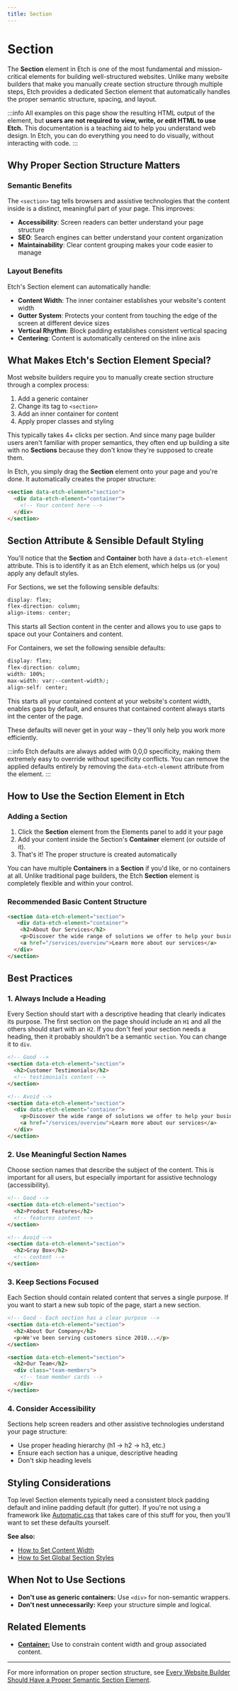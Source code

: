 ```yaml
---
title: Section
---
```


# Section

The **Section** element in Etch is one of the most fundamental and mission-critical elements for building well-structured websites. Unlike many website builders that make you manually create section structure through multiple steps, Etch provides a dedicated Section element that automatically handles the proper semantic structure, spacing, and layout.

:::info
All examples on this page show the resulting HTML output of the element, but **users are not required to view, write, or edit HTML to use Etch.** This documentation is a teaching aid to help you understand web design. In Etch, you can do everything you need to do visually, without interacting with code.
:::

## Why Proper Section Structure Matters

### Semantic Benefits
The `<section>` tag tells browsers and assistive technologies that the content inside is a distinct, meaningful part of your page. This improves:

- **Accessibility**: Screen readers can better understand your page structure
- **SEO**: Search engines can better understand your content organization
- **Maintainability**: Clear content grouping makes your code easier to manage

### Layout Benefits
Etch's Section element can automatically handle:

- **Content Width**: The inner container establishes your website's content width
- **Gutter System**: Protects your content from touching the edge of the screen at different device sizes
- **Vertical Rhythm**: Block padding establishes consistent vertical spacing
- **Centering**: Content is automatically centered on the inline axis

## What Makes Etch's Section Element Special?

Most website builders require you to manually create section structure through a complex process:

1. Add a generic container
2. Change its tag to `<section>`
3. Add an inner container for content
4. Apply proper classes and styling

This typically takes 4+ clicks per section. And since many page builder users aren't familiar with proper semantics, they often end up building a site with no **Sections** because they don't know they're supposed to create them.

In Etch, you simply drag the **Section** element onto your page and you're done. It automatically creates the proper structure:

```html
<section data-etch-element="section">
  <div data-etch-element="container">
    <!-- Your content here -->
  </div>
</section>
```

## Section Attribute & Sensible Default Styling

You'll notice that the **Section** and **Container** both have a `data-etch-element` attribute. This is to identify it as an Etch element, which helps us (or you) apply any default styles.

For Sections, we set the following sensible defaults:

```css
display: flex;
flex-direction: column;
align-items: center;
```

This starts all Section content in the center and allows you to use gaps to space out your Containers and content.

For Containers, we set the following sensible defaults:

```css
display: flex;
flex-direction: column;
width: 100%;
max-width: var(--content-width);
align-self: center;
```

This starts all your contained content at your website's content width, enables gaps by default, and ensures that contained content always starts int the center of the page.

These defaults will never get in your way – they'll only help you work more efficiently.

:::info
Etch defaults are always added with 0,0,0 specificity, making them extremely easy to override without specificity conflicts. You can remove the applied defaults entirely by removing the `data-etch-element` attribute from the element.
:::

## How to Use the Section Element in Etch

### Adding a Section
1. Click the **Section** element from the Elements panel to add it your page
2. Add your content inside the Section's **Container** element (or outside of it).
3. That's it! The proper structure is created automatically

You can have multiple **Containers** in a **Section** if you'd like, or no containers at all. Unlike traditional page builders, the Etch **Section** element is completely flexible and within your control.

### Recommended Basic Content Structure
```html
<section data-etch-element="section">
   <div data-etch-element="container">
    <h2>About Our Services</h2>
    <p>Discover the wide range of solutions we offer to help your business grow and succeed. Our team is dedicated to providing top-notch support and expertise for every project.</p>
    <a href="/services/overview">Learn more about our services</a>
  </div>
</section>
```

## Best Practices

### 1. Always Include a Heading
Every Section should start with a descriptive heading that clearly indicates its purpose. The first section on the page should include an `H1` and all the others should start with an `H2`. If you don't feel your section needs a heading, then it probably shouldn't be a semantic `section`. You can change it to `div`.

```html
<!-- Good -->
<section data-etch-element="section">
  <h2>Customer Testimonials</h2>
  <!-- testimonials content -->
</section>

<!-- Avoid -->
<section data-etch-element="section">
  <div data-etch-element="container">
    <p>Discover the wide range of solutions we offer to help your business grow and succeed. Our team is dedicated to providing top-notch support and expertise for every project.</p>
    <a href="/services/overview">Learn more about our services</a>
  </div>
</section>
```

### 2. Use Meaningful Section Names
Choose section names that describe the subject of the content. This is important for all users, but especially important for assistive technology (accessibility).

```html
<!-- Good -->
<section data-etch-element="section">
  <h2>Product Features</h2>
  <!-- features content -->
</section>

<!-- Avoid -->
<section data-etch-element="section">
  <h2>Gray Box</h2>
  <!-- content -->
</section>
```

### 3. Keep Sections Focused
Each Section should contain related content that serves a single purpose. If you want to start a new sub topic of the page, start a new section.

```html
<!-- Good - Each section has a clear purpose -->
<section data-etch-element="section">
  <h2>About Our Company</h2>
  <p>We've been serving customers since 2010...</p>
</section>

<section data-etch-element="section">
  <h2>Our Team</h2>
  <div class="team-members">
    <!-- team member cards -->
  </div>
</section>
```

### 4. Consider Accessibility
Sections help screen readers and other assistive technologies understand your page structure:

- Use proper heading hierarchy (h1 → h2 → h3, etc.)
- Ensure each section has a unique, descriptive heading
- Don't skip heading levels

## Styling Considerations

Top level Section elements typically need a consistent block padding default and inline padding default (for gutter). If you're not using a framework like [Automatic.css](https://automaticcss.com) that takes care of this stuff for you, then you'll want to set these defaults yourself.


**See also:**  
- [How to Set Content Width](/how-to/basics/how-to-set-content-width.md)  
- [How to Set Global Section Styles](/how-to/basics/how-to-set-global-section-styles.md)


## When Not to Use Sections

- **Don't use as generic containers:** Use `<div>` for non-semantic wrappers.
- **Don't nest unnecessarily:** Keep your structure simple and logical.

## Related Elements

- [**Container:**](container) Use to constrain content width and group associated content.

---

For more information on proper section structure, see [Every Website Builder Should Have a Proper Semantic Section Element](https://geary.co/section-structure/).


